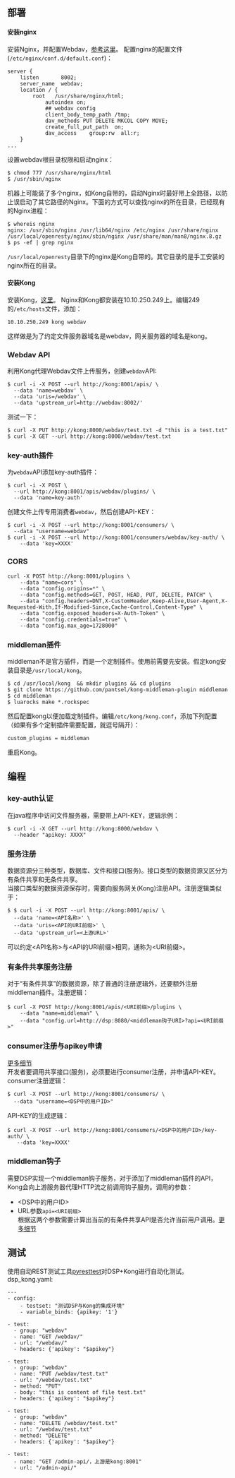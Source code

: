 ## 部署
#### 安装nginx
安装Nginx，并配置Webdav，[参考这里](https://github.com/wbwangk/wbwangk.github.io/wiki/nginx)。 
配置nginx的配置文件(`/etc/nginx/conf.d/default.conf`)：  
```nginx
server {
    listen       8002;
    server_name  webdav;
    location / {
        root   /usr/share/nginx/html;
            autoindex on;
            ## webdav config
            client_body_temp_path /tmp;
            dav_methods PUT DELETE MKCOL COPY MOVE;
            create_full_put_path  on;
            dav_access    group:rw  all:r;
    }
...
```
设置webdav根目录权限和启动nginx：
```
$ chmod 777 /usr/share/nginx/html
$ /usr/sbin/nginx
```
机器上可能装了多个nginx，如Kong自带的，启动Nginx时最好带上全路径，以防止误启动了其它路径的Nginx。下面的方式可以查找nginx的所在目录，已经现有的Nginx进程：
```
$ whereis nginx 
nginx: /usr/sbin/nginx /usr/lib64/nginx /etc/nginx /usr/share/nginx /usr/local/openresty/nginx/sbin/nginx /usr/share/man/man8/nginx.8.gz
$ ps -ef | grep nginx
```
`/usr/local/openresty`目录下的nginx是Kong自带的。其它目录的是手工安装的nginx所在的目录。  

#### 安装Kong
安装Kong，[这里](https://github.com/wbwangk/wbwangk.github.io/wiki/Kong#kong%E5%AE%89%E8%A3%85)。 
  Nginx和Kong都安装在10.10.250.249上。编辑249的`/etc/hosts`文件，添加：
```
10.10.250.249 kong webdav
```
这样做是为了约定文件服务器域名是webdav，网关服务器的域名是kong。  

### Webdav API
利用Kong代理Webdav文件上传服务，创建`webdav`API:
```
$ curl -i -X POST --url http://kong:8001/apis/ \
  --data 'name=webdav' \
  --data 'uris=/webdav' \
  --data 'upstream_url=http://webdav:8002/'
```
测试一下：
```
$ curl -X PUT http://kong:8000/webdav/test.txt -d "this is a test.txt"
$ curl -X GET --url http://kong:8000/webdav/test.txt
```
### key-auth插件
为`webdav`API添加key-auth插件：
```
$ curl -i -X POST \
  --url http://kong:8001/apis/webdav/plugins/ \
  --data 'name=key-auth'
```
创建文件上传专用消费者`webdav`，然后创建API-KEY：
```
$ curl -i -X POST --url http://kong:8001/consumers/ \
  --data "username=webdav"
$ curl -i -X POST --url http://kong:8001/consumers/webdav/key-auth/ \
    --data 'key=XXXX'
```
### CORS
```
curl -X POST http://kong:8001/plugins \
    --data "name=cors" \
    --data "config.origins=*" \
    --data "config.methods=GET, POST, HEAD, PUT, DELETE, PATCH" \
    --data "config.headers=DNT,X-CustomHeader,Keep-Alive,User-Agent,X-Requested-With,If-Modified-Since,Cache-Control,Content-Type" \
    --data "config.exposed_headers=X-Auth-Token" \
    --data "config.credentials=true" \
    --data "config.max_age=1728000"
```
### middleman插件
middleman不是官方插件，而是一个定制插件。使用前需要先安装。假定kong安装目录是`/usr/local/kong`。
```
$ cd /usr/local/kong  && mkdir plugins && cd plugins
$ git clone https://github.com/pantsel/kong-middleman-plugin middleman
$ cd middleman
$ luarocks make *.rockspec
```
然后配置kong以便加载定制插件。编辑`/etc/kong/kong.conf`，添加下列配置（如果有多个定制插件需要配置，就逗号隔开）：
```
custom_plugins = middleman 
```
重启Kong。

## 编程

### key-auth认证
在java程序中访问文件服务器，需要带上API-KEY，逻辑示例：
```
$ curl -i -X GET --url http://kong:8000/webdav \
  --header "apikey: XXXX"
```

### 服务注册
数据资源分三种类型，数据库、文件和接口(服务)。接口类型的数据资源又区分为有条件共享和无条件共享。  
当接口类型的数据资源保存时，需要向服务网关(Kong)注册API。注册逻辑类似于：
```
$ $ curl -i -X POST --url http://kong:8001/apis/ \
  --data 'name=<API名称>' \
  --data 'uris=<API的URI前缀>' \
  --data 'upstream_url=<上游URL>'
```
可以约定<API名称>与<API的URI前缀>相同，通称为<URI前缀>。

### 有条件共享服务注册
对于“有条件共享”的数据资源，除了普通的注册逻辑外，还要额外注册middleman插件。注册逻辑：
```
$ curl -X POST http://kong:8001/apis/<URI前缀>/plugins \
    --data "name=middleman" \
    --data "config.url=http://dsp:8080/<middleman钩子URI>?api=<URI前缀>"
```
### consumer注册与apikey申请
[更多细节](https://github.com/wbwangk/wbwangk.github.io/wiki/Kong_DSP#consumer%E6%B3%A8%E5%86%8C%E4%B8%8Eapikey%E7%94%B3%E8%AF%B7)  
开发者要调用共享接口(服务)，必须要进行consumer注册，并申请API-KEY。  
consumer注册逻辑：
```
$ curl -X POST --url http://kong:8001/consumers/ \
  --data "username=<DSP中的用户ID>"
```
API-KEY的生成逻辑：
```
$ curl -X POST --url http://kong:8001/consumers/<DSP中的用户ID>/key-auth/ \
   --data 'key=XXXX'
```
### middleman钩子
需要DSP实现一个middleman钩子服务，对于添加了middleman插件的API，Kong会向上游服务器代理HTTP流之前调用钩子服务。调用的参数：  
- <DSP中的用户ID>  
- URL参数`api=<URI前缀>`  
根据这两个参数需要计算出当前的有条件共享API是否允许当前用户调用。[更多细节](https://github.com/wbwangk/wbwangk.github.io/wiki/Kong_DSP#%E6%8E%88%E6%9D%83)  

## 测试
使用自动REST测试工具[pyresttest](https://github.com/imaidev/imaidev.github.io/wiki/REST%E8%87%AA%E5%8A%A8%E6%B5%8B%E8%AF%95(pyresttest))对DSP+Kong进行自动化测试。  
dsp_kong.yaml:
```
---
- config:
    - testset: "测试DSP与Kong的集成环境"
    - variable_binds: {apikey: '1'}

- test:
  - group: "webdav"
  - name: "GET /webdav/"
  - url: "/webdav/"
  - headers: {'apikey': "$apikey"}

- test: 
  - group: "webdav"
  - name: "PUT /webdav/test.txt"
  - url: "/webdav/test.txt"
  - method: "PUT"
  - body: "this is content of file test.txt"
  - headers: {'apikey': "$apikey"}

- test: 
  - group: "webdav"
  - name: "DELETE /webdav/test.txt"
  - url: "/webdav/test.txt"
  - method: "DELETE"
  - headers: {'apikey': "$apikey"}

- test: 
  - name: "GET /admin-api/，上游是kong:8001"
  - url: "/admin-api/"

```